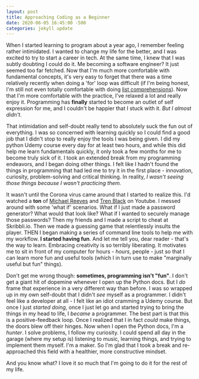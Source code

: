```yaml
---
layout: post
title: Approaching Coding as a Beginner
date: 2020-06-05 16:45:00 -500
categories: jekyll update 
---
```

When I started learning to program about a year ago, I remember feeling rather intimidated. I wanted to change my life for the better, and I was excited to try to start a career in tech. At the same time, I knew that I was subtly doubting I could do it. Me becoming a software engineer? It just seemed too far fetched. Now that I'm much more comfortable with fundamental concepts, it's very easy to forget that there was a time relatively recently when doing a 'for' loop was difficult (if I'm being honest, I'm still not even totally comfortable with doing [list comprehensions](https://realpython.com/list-comprehension-python/ "LEARN IT")). Now that I'm more comfortable with the practice, I've relaxed a lot and really enjoy it. Programming has **finally** started to become an outlet of self expression for me, and I couldn't be happier that I stuck with it. *But I almost didn't.*


That intimidation and self-doubt really tend to absolutely suck the fun out of everything. I was so concerned with learning quickly so I could find a good job that I didn't stop to really enjoy the tools I was being given. I did my python Udemy course every day for at least two hours, and while this did help me learn fundamentals quickly, it only took a few months for me to become truly sick of it. I took an extended break from my programming endeavors, and I began doing other things. I felt like I hadn't found the things in programming that had led me to try it in the first place - innovation, curiosity, problem-solving and critical thinking. In reality, *I wasn't seeing those things because I wasn't practicing them.* 


It wasn't until the Corona virus came around that I started to realize this. I'd watched a **ton** of [Michael Reeves](https://www.youtube.com/channel/UCtHaxi4GTYDpJgMSGy7AeSw 'Seriously watch him') and [Tren Black](https://www.youtube.com/channel/UCSSBvqWNPq_qO3_W4EJiOAA 'Watch his videos') on Youtube. I messed around with some 'what if' scenarios. What if I just made a password generator? What would that look like? What if I wanted to securely manage those passwords? Then my friends and I made a script to cheat at Skribbli.io. Then we made a guessing game that relentlessly insults the player. THEN I began making a series of command line tools to help me with my workflow. **I started having fun**. And let me tell you, dear reader - that's the way to learn. Embracing creativity is so terribly liberating. It motivates me to sit in front of my computer for hours - *hours*, people - just so that I can learn more fun and useful tools (which I in turn use to make "marginally useful but fun" things).

Don't get me wrong though: **sometimes, programming isn't "fun"**. I don't get a giant hit of dopemine whenever I open up the Python docs. But I *do* frame that experience in a very different way than before. I was so wrapped up in my own self-doubt that I didn't *see* myself as a programmer. I didn't feel like a developer at all - I felt like an idiot cramming a Udemy course. But once I just *started doing*, once I just let go and started trying to bring the things in my head to life, I *became* a programmer. The best part is that this is a positive-feedback loop. Once I realized that I in fact *could* make things, the doors blew off their hinges. Now when I open the Python docs, I'm a *hunter*. I solve problems, I follow my curiosity. I could spend all day in the garage (where my setup is) listening to music, learning things, and trying to implement them myself. I'm a maker. So I'm glad that I took a break and re-approached this field with a healthier, more constructive mindset. 

And you know what? I love it so much that I'm going to do it for the rest of my life.                  